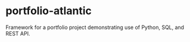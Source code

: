 # portfolio-atlantic
Framework for a portfolio project demonstrating use of Python, SQL, and REST API.
